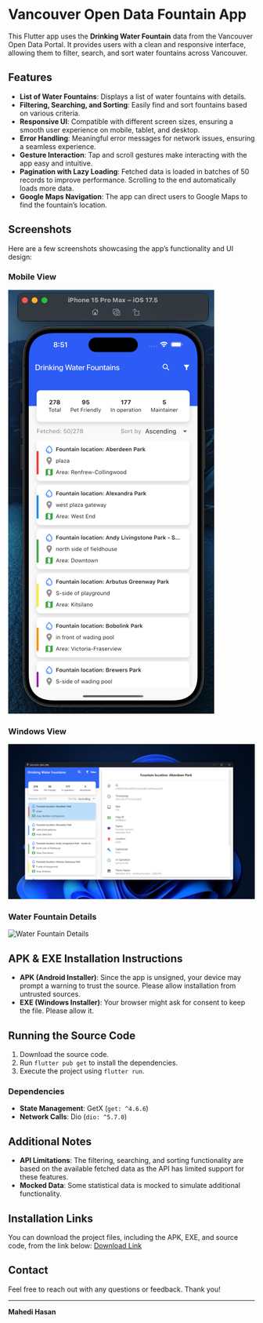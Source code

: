 # Vancouver Open Data Fountain App

This Flutter app uses the **Drinking Water Fountain** data from the Vancouver Open Data Portal. It provides users with a clean and responsive interface, allowing them to filter, search, and sort water fountains across Vancouver.

## Features
- **List of Water Fountains**: Displays a list of water fountains with details.
- **Filtering, Searching, and Sorting**: Easily find and sort fountains based on various criteria.
- **Responsive UI**: Compatible with different screen sizes, ensuring a smooth user experience on mobile, tablet, and desktop.
- **Error Handling**: Meaningful error messages for network issues, ensuring a seamless experience.
- **Gesture Interaction**: Tap and scroll gestures make interacting with the app easy and intuitive.
- **Pagination with Lazy Loading**: Fetched data is loaded in batches of 50 records to improve performance. Scrolling to the end automatically loads more data.
- **Google Maps Navigation**: The app can direct users to Google Maps to find the fountain’s location.

## Screenshots
Here are a few screenshots showcasing the app’s functionality and UI design:

### Mobile View
![Mobile View](assets/screenshots/mobile_preview.png)

### Windows View
![Windows View](assets/screenshots/windows_preview.png)

### Water Fountain Details
![Water Fountain Details](assets/screenshots/details_screen.png)

## APK & EXE Installation Instructions
- **APK (Android Installer)**: Since the app is unsigned, your device may prompt a warning to trust the source. Please allow installation from untrusted sources.
- **EXE (Windows Installer)**: Your browser might ask for consent to keep the file. Please allow it.

## Running the Source Code
1. Download the source code.
2. Run `flutter pub get` to install the dependencies.
3. Execute the project using `flutter run`.

### Dependencies
- **State Management**: GetX (`get: ^4.6.6`)
- **Network Calls**: Dio (`dio: ^5.7.0`)

## Additional Notes
- **API Limitations**: The filtering, searching, and sorting functionality are based on the available fetched data as the API has limited support for these features.
- **Mocked Data**: Some statistical data is mocked to simulate additional functionality.

## Installation Links
You can download the project files, including the APK, EXE, and source code, from the link below:
[Download Link](https://github.com/mhutshow/city_of_vacnouver_open_data/tree/main/installers)

## Contact
Feel free to reach out with any questions or feedback. Thank you!

---

**Mahedi Hasan**
